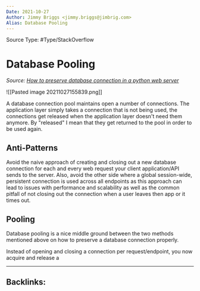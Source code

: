 ```yaml
---
Date: 2021-10-27
Author: Jimmy Briggs <jimmy.briggs@jimbrig.com>
Alias: Database Pooling
---
```


Source Type: #Type/StackOverflow

# Database Pooling

*Source: [How to preserve database connection in a python web server](https://stackoverflow.com/questions/6688413/how-to-preserve-database-connection-in-a-python-web-server)*

![[Pasted image 20211027155839.png]]

A database connection pool maintains open a number of connections. The application layer simply takes a connection that is not being used, the connections get released when the application layer doesn't need them anymore. By "released" I mean that they get returned to the pool in order to be used again. 

## Anti-Patterns

Avoid the naive approach of creating and closing out a new database connection for each and every web request your client application/API sends to the server. Also, avoid the other side where a global session-wide, persistent connection is used across all endpoints as this approach can lead to issues with performance and scalability as well as the common pitfall of not closing out the connection when a user leaves then app or it times out. 

## Pooling

Database pooling is a nice middle ground between the two methods mentioned above on how to preserve a database connection properly. 

Instead of opening and closing a connection per request/endpoint, you now acquire and release a



***

Backlinks:
-